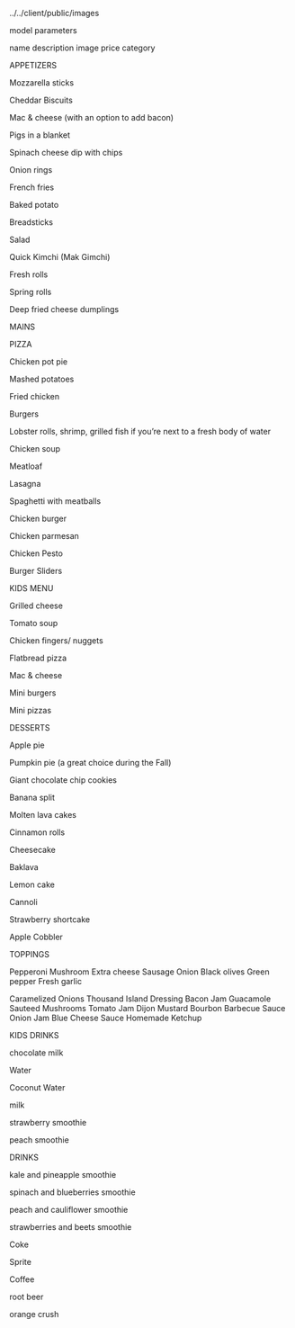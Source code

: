 ../../client/public/images

model parameters

name
description
image
price
category

APPETIZERS


Mozzarella sticks

Cheddar Biscuits

Mac & cheese (with an option to add bacon)

Pigs in a blanket

Spinach cheese dip with chips

Onion rings

French fries

Baked potato

Breadsticks

Salad

Quick Kimchi (Mak Gimchi)

Fresh rolls

Spring rolls

Deep fried cheese dumplings





MAINS

PIZZA


Chicken pot pie

Mashed potatoes

Fried chicken

Burgers

Lobster rolls, shrimp, grilled fish if you’re next to a fresh body of water

Chicken soup

Meatloaf

Lasagna

Spaghetti with meatballs

Chicken burger

Chicken parmesan

Chicken Pesto

Burger Sliders



KIDS MENU



Grilled cheese

Tomato soup

Chicken fingers/ nuggets

Flatbread pizza

Mac & cheese

Mini burgers

Mini pizzas


DESSERTS


Apple pie

Pumpkin pie (a great choice during the Fall)

Giant chocolate chip cookies

Banana split

Molten lava cakes

Cinnamon rolls

Cheesecake

Baklava

Lemon cake

Cannoli

Strawberry shortcake

Apple Cobbler


TOPPINGS

Pepperoni
Mushroom
Extra cheese
Sausage
Onion
Black olives
Green pepper
Fresh garlic

Caramelized Onions
Thousand Island Dressing
Bacon Jam
Guacamole
Sauteed Mushrooms
Tomato Jam
Dijon Mustard
Bourbon Barbecue Sauce
Onion Jam
Blue Cheese Sauce
Homemade Ketchup



KIDS DRINKS

chocolate milk

Water

Coconut Water

milk

strawberry smoothie

peach smoothie


DRINKS

kale and pineapple smoothie

spinach and blueberries smoothie

peach and cauliflower smoothie

strawberries and beets smoothie

Coke

Sprite

Coffee

root beer

orange crush


